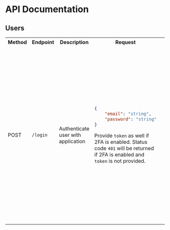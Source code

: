 # API Documentation

## Users

<table>
<tr>
<th>Method</th>
<th>Endpoint</th>
<th>Description</th>
<th>Request</th>
<th>Response</th>
<th>Errors</th>
</tr>
<tr>
<td>POST</td>
<td>

`/login`

</td>
<td>Authenticate user with application</td>
<td>

```json
{
	"email": "string",
	"password": "string"
}
```

Provide `token` as well if 2FA is enabled. Status code `401` will be returned if 2FA is enabled and `token` is not provided.

</td>
<td>

-   If MFA is set to required but user does not have it set, provide one time auth token to setup MFA. Status code `202`.

    ```json
    {
    	"mfa_join_token": "some_token",
    	"detail": "MFA is required.",
    	"reason": "MFA_REQUIRED"
    }
    ```

-   Login is successful and cookie is set. Status code `200`.

    ```json
    {
    	"last_session": "LAST_COOKIE_SESSION_INFO",
    	"last_token_session": "LAST_TOKEN_SESSION_INFO",
    	"user": "USER_INFO"
    }
    ```

-   Login is successful and token is returned. Status code `200`.

    ```json
    {
    	"last_session": "LAST_COOKIE_SESSION_INFO",
    	"last_token_session": "LAST_TOKEN_SESSION_INFO",
    	"user": "USER_INFO",
    	"session": {
    		"id": "SESSION_ID",
    		"key": "SESSION_TOKEN"
    	}
    }
    ```

</td>
<td>

-   TOTP token is required but is not provided.

    ```json
    {
    	"detail": "TOTP token is required.",
    	"status": "401",
    	"title": "2FA code is required",
    	"code": "TOTPRequired"
    }
    ```

-   Invalid TOTP token.

    ```json
    {
    	"detail": "Provided TOTP code or backup code is incorrect. Please try again.",
    	"status": "401",
    	"title": "2FA code is incorrect",
    	"code": "TOTPIncorrect"
    }
    ```

</td>
</tr>
</table>
